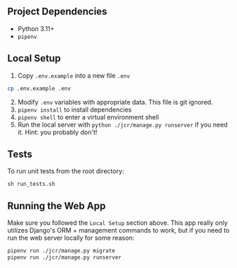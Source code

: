 ## Project Dependencies
* Python 3.11+
* `pipenv`

## Local Setup
1. Copy `.env.example` into a new file `.env`
```sh
cp .env.example .env
```
2. Modify `.env` variables with appropriate data. This file is git ignored.
3. `pipenv install` to install dependencies
4. `pipenv shell` to enter a virtual environment shell
5. Run the local server with `python ./jcr/manage.py runserver` if you need it. Hint: you probably don't!

## Tests
To run unit tests from the root directory:
```
sh run_tests.sh
```

## Running the Web App
Make sure you followed the `Local Setup` section above. This app really only utilizes Django's ORM + management commands to work, but if you need to run the web server locally for some reason:
```sh
pipenv run ./jcr/manage.py migrate
pipenv run ./jcr/manage.py runserver
```
